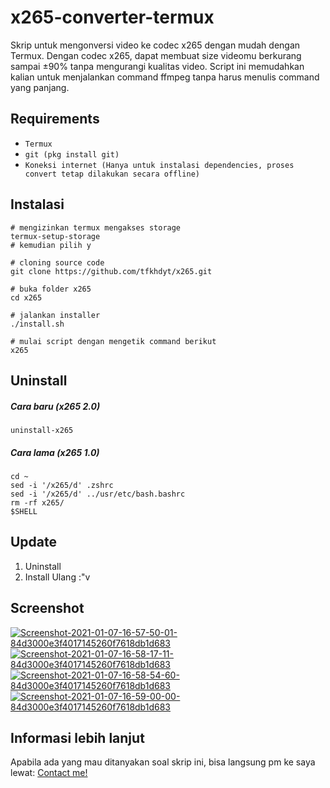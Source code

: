 # x265-converter-termux
Skrip untuk mengonversi video ke codec x265 dengan mudah dengan Termux.
Dengan codec x265, dapat membuat size videomu berkurang sampai ±90% tanpa mengurangi kualitas video.
Script ini memudahkan kalian untuk menjalankan command ffmpeg tanpa harus menulis command yang panjang.

## Requirements
- `Termux`
- `git (pkg install git)`
- `Koneksi internet (Hanya untuk instalasi dependencies, proses convert tetap dilakukan secara offline)`

## Instalasi
```Shell
# mengizinkan termux mengakses storage
termux-setup-storage
# kemudian pilih y

# cloning source code
git clone https://github.com/tfkhdyt/x265.git

# buka folder x265
cd x265

# jalankan installer
./install.sh

# mulai script dengan mengetik command berikut
x265
```

## Uninstall
##### Cara baru (x265 2.0)
`
uninstall-x265
`
##### Cara lama (x265 1.0)
```Shell
cd ~
sed -i '/x265/d' .zshrc
sed -i '/x265/d' ../usr/etc/bash.bashrc
rm -rf x265/
$SHELL
```

## Update
1. Uninstall
2. Install Ulang
:"v

## Screenshot
<a href="https://postimg.cc/pmxLxh6r" target="_blank"><img src="https://i.postimg.cc/pmxLxh6r/Screenshot-2021-01-07-16-57-50-01-84d3000e3f4017145260f7618db1d683.jpg" alt="Screenshot-2021-01-07-16-57-50-01-84d3000e3f4017145260f7618db1d683"/></a> <a href="https://postimg.cc/kVYJxjXR" target="_blank"><img src="https://i.postimg.cc/kVYJxjXR/Screenshot-2021-01-07-16-58-17-11-84d3000e3f4017145260f7618db1d683.jpg" alt="Screenshot-2021-01-07-16-58-17-11-84d3000e3f4017145260f7618db1d683"/></a> <a href="https://postimg.cc/WFD2SMhW" target="_blank"><img src="https://i.postimg.cc/WFD2SMhW/Screenshot-2021-01-07-16-58-54-60-84d3000e3f4017145260f7618db1d683.jpg" alt="Screenshot-2021-01-07-16-58-54-60-84d3000e3f4017145260f7618db1d683"/></a> <a href="https://postimg.cc/sMcD2jkc" target="_blank"><img src="https://i.postimg.cc/sMcD2jkc/Screenshot-2021-01-07-16-59-00-00-84d3000e3f4017145260f7618db1d683.jpg" alt="Screenshot-2021-01-07-16-59-00-00-84d3000e3f4017145260f7618db1d683"/></a> 

## Informasi lebih lanjut
Apabila ada yang mau ditanyakan soal skrip ini, bisa langsung pm ke saya lewat:
<a href="https://linktr.ee/tfkhdyt" target="_blank">Contact me!</a>
